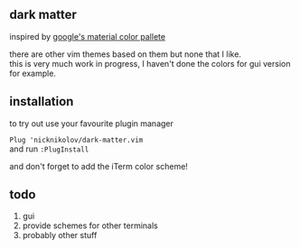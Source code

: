 ## dark matter
inspired by [google's material color pallete](https://www.google.com/design/spec/style/color.html)

there are other vim themes based on them but none that I like.  
this is very much work in progress, I haven't done the colors for gui version for example.

## installation
to try out use your favourite plugin manager

`Plug 'nicknikolov/dark-matter.vim`  
and run `:PlugInstall`

and don't forget to add the iTerm color scheme!

## todo
1. gui
2. provide schemes for other terminals
3. probably other stuff
